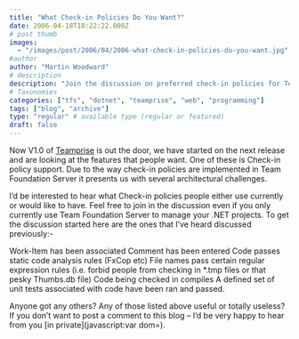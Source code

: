 ```yaml
---
title: "What Check-in Policies Do You Want?"
date: 2006-04-18T18:22:22.000Z
# post thumb
images:
  - "/images/post/2006/04/2006-what-check-in-policies-do-you-want.jpg"
#author
author: "Martin Woodward"
# description
description: "Join the discussion on preferred check-in policies for Teamprise’s next release and share your ideas on useful features."
# Taxonomies
categories: ["tfs", "dotnet", "teamprise", "web", "programming"]
tags: ["blog", "archive"]
type: "regular" # available type (regular or featured)
draft: false
---
```

Now V1.0 of [Teamprise](http://www.teamprise.com/) is out the door, we have started on the next release and are looking at the features that people want.  One of these is Check-in policy support.  Due to the way check-in policies are implemented in Team Foundation Server it presents us with several architectural challenges.

I’d be interested to hear what Check-in policies people either use currently or would like to have.  Feel free to join in the discussion even if you only currently use Team Foundation Server to manage your .NET projects.  To get the discussion started here are the ones that I’ve heard discussed previously:-

Work-Item has been associated
Comment has been entered
Code passes static code analysis rules (FxCop etc)
File names pass certain regular expression rules (i.e. forbid people from checking in *.tmp files or that pesky Thumbs.db file)
Code being checked in compiles
A defined set of unit tests associated with code have been ran and passed.

Anyone got any others?  Any of those listed above useful or totally useless?  If you don’t want to post a comment to this blog – I’d be very happy to hear from you [in private](javascript:var dom=).
